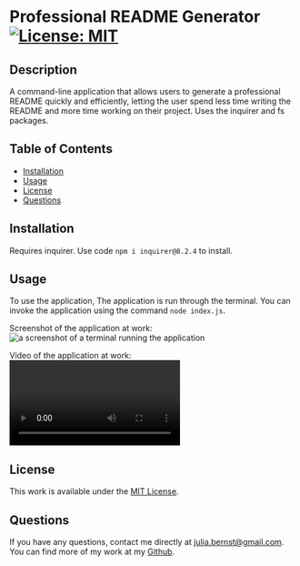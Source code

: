 # Professional README Generator [![License: MIT](https://img.shields.io/badge/License-MIT-yellow.svg)](https://opensource.org/licenses/MIT)

## Description

A command-line application that allows users to generate a professional README quickly and efficiently, letting the user spend less time writing the README and more time working on their project. Uses the inquirer and fs packages.

## Table of Contents

- [Installation](#installation)
- [Usage](#usage)
- [License](#license)
- [Questions](#questions)

## Installation

Requires inquirer. Use code `npm i inquirer@8.2.4` to install.

## Usage

To use the application, The application is run through the terminal. You can invoke the application using the command `node index.js`.

Screenshot of the application at work:
![a screenshot of a terminal running the application](./readme-generator/screenshot.png)

Video of the application at work:
![a video of the application being run](./video.mp4)

## License

This work is available under the [MIT License](https://opensource.org/licenses/MIT).

## Questions

If you have any questions, contact me directly at [julia.bernst@gmail.com](mailto:julia.bernst@gmail.com). You can find more of my work at my [Github](https://github.com/jubernst/).
